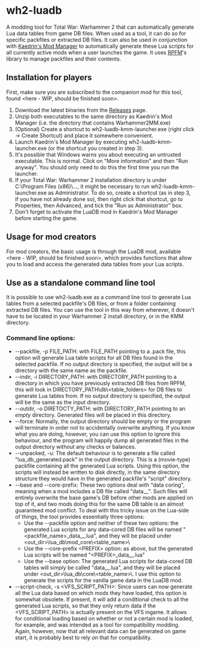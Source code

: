 # wh2-luadb
A modding tool for Total War: Warhammer 2 that can automatically generate Lua data tables from game DB files. When used as a tool, it can do so for specific packfiles or extracted DB files. It can also be used in conjunction with [Kaedrin's Mod Manager](https://github.com/Kaedrin/warhammer-mod-manager) to automatically generate these Lua scripts for all currently active mods when a user launches the game. It uses [RPFM](https://github.com/Frodo45127/rpfm)'s library to manage packfiles and their contents.

## Installation for players
First, make sure you are subscribed to the companion mod for this tool, found <here - WIP, should be finished soon>.

1. Download the latest binaries from the [Releases](https://github.com/bguns/wh2-luadb/releases) page.
2. Unzip both executables to the same directory as Kaedrin's Mod Manager (i.e. the directory that contains Warhammer2MM.exe)
3. (Optional) Create a shortcut to wh2-luadb-kmm-launcher.exe (right click -> Create Shortcut) and place it somewhere convenient.
4. Launch Kaedrin's Mod Manager by executing wh2-luadb-kmm-launcher.exe (or the shortcut you created in step 3).
5. It's possible that Windows warns you about executing an untrusted executable. This is normal. Click on "More information" and then "Run anyway". You should only need to do this the first time you run the launcher.
6. If your Total War: Warhammer 2 installation directory is under C:\\Program Files (x86)\\..., it might be necessary to run wh2-luadb-kmm-launcher.exe as Administrator. To do so, create a shortcut (as in step 3, if you have not already done so), then right click that shortcut, go to Properties, then Advanced, and tick the "Run as Administrator" box.
7. Don't forget to activate the LuaDB mod in Kaedrin's Mod Manager before starting the game.

## Usage for mod creators
For mod creators, the basic usage is through the LuaDB mod, available <here - WIP, should be finished soon>, which provides functions that allow you to load and access the generated data tables from your Lua scripts.

## Use as a standalone command line tool
It is possible to use wh2-luadb.exe as a command line tool to generate Lua tables from a selected packfile's DB files, or from a folder containing extracted DB files. You can use the tool in this way from wherever, it doesn't have to be located in your Warhammer 2 install directory, or in the KMM directory.
### Command line options:
* --packfile, -p FILE\_PATH: with FILE\_PATH pointing to a .pack file, this option will generate Lua table scripts for all DB files found in the selected packfile. If no output directory is specified, the output will be a directory with the same name as the packfile.
* --indir, -i DIRECTORY\_PATH: with DIRECTORY\_PATH pointing to a directory in which you have previously extracted DB files from RPFM, this will look in DIRECTORY\_PATH\\db\\<table_folders\> for DB files to generate Lua tables from. If no output directory is specified, the output will be the same as the input directory.
* --outdir, -o DIRETOCTY\_PATH: with DIRECTORY\_PATH pointing to an *empty* directory. Generated files will be placed in this directory.
* --force: Normally, the output directory should be empty or the program will terminate in order not to accidentally overwrite anything. If you know what you are doing, however, you can use this option to ignore this behaviour, and the program will happily dump all generated files in the output directory without any checks or balances.
* --unpacked, -u: The default behaviour is to generate a file called "lua\_db\_generated.pack" in the output directory. This is a (movie-type) packfile containing all the generated Lua scripts. Using this option, the scripts will instead be written to disk directly, in the same directory structure they would have in the generated packfile's "script" directory.
* --base and --core-prefix: These two options deal with "data coring", meaning when a mod includes a DB file called "data__". Such files will entirely overwrite the base game's DB before other mods are applied on top of it, and two mods doing this for the same DB table is an almost guaranteed mod conflict. To deal with this tricky issue on the Lua-side of things, the tool provides essentially three options:
    * Use the --packfile option and neither of these two options: the generated Lua scripts for any data-cored DB files will be named "<packfile\_name\>\_data__.lua", and they will be placed under <out\_dir\>\\lua\_db\\mod\_core\\<table\_name\>\\
    * Use the --core-prefix <PREFIX\> option: as above, but the generated Lua scripts will be named "<PREFIX\>\_data__.lua"
    * Use the --base option: The generated Lua scripts for data-cored DB tables will simply be called "data__.lua", and they will be placed under <out\_dir\>\\lua\_db\\core\\<table\_name\>\\. I use this option to generate the scripts for the vanilla game data in the LuaDB mod.
* --script-check, -s <VFS\_SCRIPT\_PATH\>: Since users can now generate all the Lua data based on which mods they have loaded, this option is somewhat obsolete. If present, it will add a conditional check to all the generated Lua scripts, so that they only return data if the <VFS\_SCRIPT\_PATH\> is actually present on the VFS ingame. It allows for conditional loading based on whether or not a certain mod is loaded, for example, and was intended as a tool for compatibility modding. Again, however, now that all relevant data can be generated on game start, it is probably best to rely on that for compatibility.